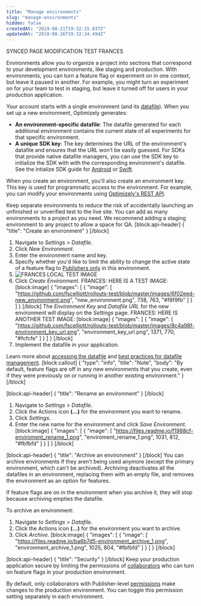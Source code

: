```yaml
---
title: "Manage environments"
slug: "manage-environments"
hidden: false
createdAt: "2019-08-21T19:32:15.837Z"
updatedAt: "2019-08-26T19:32:34.494Z"
---
```

SYNCED PAGE MODIFICATION TEST FRANCES

Environments allow you to organize a project into sections that correspond to your development environments, like staging and production. With environments, you can turn a feature flag or experiment on in one context, but leave it paused in another. For example, you might turn an experiment on for your team to test in staging, but leave it turned off for users in your production application.

Your account starts with a single environment (and its [datafile](doc:datafile)). When you set up a new environment, Optimizely generates:
 -  **An environment-specific datafile**: The datafile generated for each additional environment contains the current state of all experiments for that specific environment.
 - **A unique SDK key**: The key determines the URL of the environment's datafile and ensures that the URL won’t be easily guessed. For SDKs that provide native datafile managers, you can use the SDK key to initialize the SDK with with the corresponding environment's datafile. See the intialize SDK guide for [Android](doc:initialize-sdk-android) or [Swift](initialize-sdk-swift).

When you create an environment, you'll also create an environment key. This key is used for programmatic access to the environment. For example, you can modify your environments using [Optimizely's REST API](https://developers.optimizely.com/x/rest/introduction/).

Keep separate environments to reduce the risk of accidentally launching an unfinished or unverified test to the live site. You can add as many environments to a project as you need. We recommend adding a staging environment to any project to allow a space for QA.
[block:api-header]
{
  "title": "Create an environment"
}
[/block]
1. Navigate to _Settings > Datafile_.
2. Click _New Environment_.
3. Enter the environment name and key. 
4. Specify whether you'd like to limit the ability to change the active state of a feature flag to [Publishers only](doc:collaborators) in this environment.
5. ![FRANCES LOCAL TEST IMAGE](C:\Users\franc\Documents\Optimizely\TEST_SYNC\subset\images\6f02eed-new_environment.png)
6. Click _Create Environment_. FRANCES: HERE IS A TEST IMAGE: 
[block:image]
{
    "images": [
    {
      "image": [
        "https://github.com/fscelliott/rollouts-test/blob/master/images/6f02eed-new_environment.png",
        "new_environment.png",
        738,
        763,
        "#f8f9fb"
      ]
    }
    ]
}
[/block]
The _Environment Key_ and _Datafile URL_ for the new environment will display on the _Settings_ page.
FRANCES: HERE IS ANOTHER TEST IMAGE:
[block:image]
{
    "images": [
    {
      "image": [
        "https://github.com/fscelliott/rollouts-test/blob/master/images/8c4a98f-environment_key_url.png",
        "environment_key_url.png",
        1371,
        770,
        "#fcfcfe"
      ]
    }
    ]
}
[/block]
6. Implement the datafile in your application.

Learn more about [accessing the datafile](doc:datafile#section-access-the-datafile-via-the-app) and [best practices for datafile management](doc:manage-the-datafile).
[block:callout]
{
  "type": "info",
  "title": "Note",
  "body": "By default, feature flags are off in any new environments that you create, even if they were previously on or running in another existing environment."
}
[/block]

[block:api-header]
{
  "title": "Rename an environment"
}
[/block]
1. Navigate to _Settings > Datafile_.
2. Click the Actions icon **(...)** for the environment you want to rename.
3. Click _Settings_.
4. Enter the new name for the environment and click _Save Environment_.
[block:image]
{
    "images": [
    {
      "image": [
        "https://files.readme.io/f1988cf-enviroment_rename_1.png",
        "enviroment_rename_1.png",
        1031,
        812,
        "#fbfbfd"
      ]
    }
    ]
}
[/block]

[block:api-header]
{
  "title": "Archive an environment"
}
[/block]
You can archive environments if they aren’t being used anymore (except the primary environment, which can't be archived). Archiving deactivates all the datafiles in an environment, replacing them with an empty file, and removes the environment as an option for features.

If feature flags are on in the environment when you archive it, they will stop because archiving empties the datafile.

To archive an environment:
1. Navigate to _Settings > Datafile_.
2. Click the Actions icon **(...)** for the environment you want to archive.
3. Click _Archive_.
[block:image]
{
    "images": [
    {
      "image": [
        "https://files.readme.io/ba6b7d5-environment_archive_1.png",
        "environment_archive_1.png",
        1025,
        804,
        "#fbfbfd"
      ]
    }
    ]
}
[/block]

[block:api-header]
{
  "title": "Security"
}
[/block]
Keep your production application secure by limiting the permissions of [collaborators](doc:collaborators) who can turn on feature flags in your production environment. 

By default, only collaborators with Publisher-level [permissions](doc:collaborators#section-permissions) make changes to the production environment. You can toggle this permission setting separately in each environment.